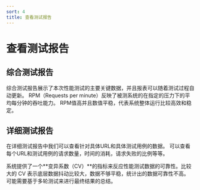 ```yaml
---
sort: 4
title: 查看测试报告
---
```


# 查看测试报告

## 综合测试报告

综合测试报告展示了本次性能测试的主要关键数据，并且报表可以随着测试过程自动更新。
RPM（Requests per minute）反映了被测系统的在指定的压力下的平均每分钟的吞吐能力。
RPM值高并且数值平稳，代表系统整体运行比较高效和稳定。

## 详细测试报告

在详细测试报告中我们可以查看针对具体URL和具体测试用例的数据。
可以查看每个URL和测试用例的请求数量，时间的消耗，请求失败的比例等等。

系统提供了一个**变异系数（CV）**的指标来反应性能测试数据的可靠性。比较大的 CV 表示底层数据抖动比较大，数据不够平稳，统计出的数据可靠性不高。 
可能需要基于多轮测试来进行最终结果的总结。
